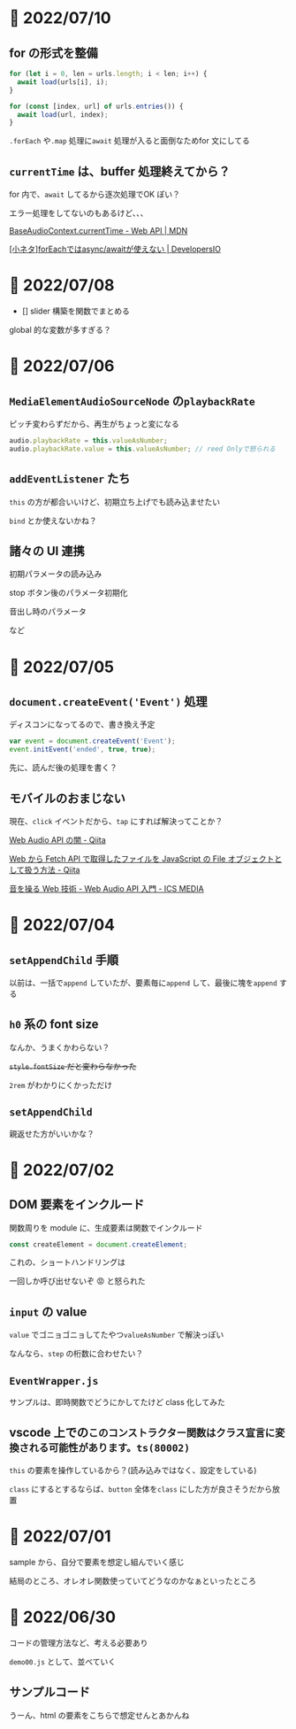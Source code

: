 # 📝 2022/07/10

## for の形式を整備

``` .js
for (let i = 0, len = urls.length; i < len; i++) {
  await load(urls[i], i);
}
```

``` .js
for (const [index, url] of urls.entries()) {
  await load(url, index);
}
```

`.forEach` や`.map` 処理に`await` 処理が入ると面倒なためfor 文にしてる

## `currentTime` は、buffer 処理終えてから？

for 内で、`await` してるから逐次処理でOK ぽい？

エラー処理をしてないのもあるけど、、、


[BaseAudioContext.currentTime - Web API | MDN](https://developer.mozilla.org/ja/docs/Web/API/BaseAudioContext/currentTime)

[[小ネタ]forEachではasync/awaitが使えない | DevelopersIO](https://dev.classmethod.jp/articles/foreach-async-await/)

# 📝 2022/07/08

- [] slider 構築を関数でまとめる

global 的な変数が多すぎる？

# 📝 2022/07/06

[<audio>: 埋め込み音声要素 - HTML: HyperText Markup Language | MDN](https://developer.mozilla.org/ja/docs/Web/HTML/Element/audio)

## `MediaElementAudioSourceNode` の`playbackRate`

ピッチ変わらずだから、再生がちょっと変になる

```.js
audio.playbackRate = this.valueAsNumber;
audio.playbackRate.value = this.valueAsNumber; // reed Onlyで怒られる
```

## `addEventListener` たち

`this` の方が都合いいけど、初期立ち上げでも読み込ませたい

`bind` とか使えないかね？

## 諸々の UI 連携

初期パラメータの読み込み

stop ボタン後のパラメータ初期化

音出し時のパラメータ

など

# 📝 2022/07/05

## `document.createEvent('Event')` 処理

ディスコンになってるので、書き換え予定

```.js
var event = document.createEvent('Event');
event.initEvent('ended', true, true);
```

先に、読んだ後の処理を書く？

## モバイルのおまじない

現在、`click` イベントだから、`tap` にすれば解決ってことか？

[Web Audio API の闇 - Qiita](https://qiita.com/zprodev/items/7fcd8335d7e8e613a01f)

[Web から Fetch API で取得したファイルを JavaScript の File オブジェクトとして扱う方法 - Qiita](https://qiita.com/riversun/items/284f44b0a9950e9bdae2)

[音を操る Web 技術 - Web Audio API 入門 - ICS MEDIA](https://ics.media/entry/200427/)

# 📝 2022/07/04

## `setAppendChild` 手順

以前は、一括で`append` していたが、要素毎に`append` して、最後に塊を`append` する

## `h0` 系の font size

なんか、うまくかわらない？

~~`style.fontSize` だと変わらなかった~~

`2rem` がわかりにくかっただけ

## `setAppendChild`

親返せた方がいいかな？

# 📝 2022/07/02

## DOM 要素をインクルード

関数周りを module に、生成要素は関数でインクルード

```.js
const createElement = document.createElement;
```

これの、ショートハンドリングは

一回しか呼び出せないぞ 😡 と怒られた

## `input` の value

`value` でゴニョゴニョしてたやつ`valueAsNumber` で解決っぽい

なんなら、`step` の桁数に合わせたい？

## `EventWrapper.js`

サンプルは、即時関数でどうにかしてたけど class 化してみた

## vscode 上での`このコンストラクター関数はクラス宣言に変換される可能性があります。ts(80002)`

`this` の要素を操作しているから？(読み込みではなく、設定をしている)

`class` にするとするならば、`button` 全体を`class` にした方が良さそうだから放置

# 📝 2022/07/01

sample から、自分で要素を想定し組んでいく感じ

結局のところ、オレオレ関数使っていてどうなのかなぁといったところ

# 📝 2022/06/30

コードの管理方法など、考える必要あり

`demo00.js` として、並べていく

## サンプルコード

うーん、html の要素をこちらで想定せんとあかんね

